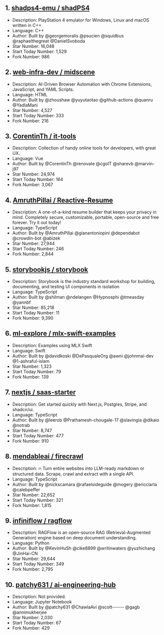 ## 1. [shadps4-emu / shadPS4](https://github.com/shadps4-emu/shadPS4)
- Description: PlayStation 4 emulator for Windows, Linux and macOS written in C++
- Language: C++
- Author: Built by @georgemoralis @psucien @squidbus @raphaelthegreat @DanielSvoboda
- Star Number: 16,048
- Start Today Number: 1,529
- Fork Number: 986

## 2. [web-infra-dev / midscene](https://github.com/web-infra-dev/midscene)
- Description: AI-Driven Browser Automation with Chrome Extensions, JavaScript, and YAML Scripts.
- Language: HTML
- Author: Built by @zhoushaw @yuyutaotao @github-actions @quanru @YadlaMani
- Star Number: 4,527
- Start Today Number: 333
- Fork Number: 216

## 3. [CorentinTh / it-tools](https://github.com/CorentinTh/it-tools)
- Description: Collection of handy online tools for developers, with great UX.
- Language: Vue
- Author: Built by @CorentinTh @renovate @cgoIT @sharevb @marvin-j97
- Star Number: 24,974
- Start Today Number: 164
- Fork Number: 3,067

## 4. [AmruthPillai / Reactive-Resume](https://github.com/AmruthPillai/Reactive-Resume)
- Description: A one-of-a-kind resume builder that keeps your privacy in mind. Completely secure, customizable, portable, open-source and free forever. Try it out today!
- Language: TypeScript
- Author: Built by @AmruthPillai @gianantoniopini @dependabot @crowdin-bot @abizek
- Star Number: 27,944
- Start Today Number: 246
- Fork Number: 2,844

## 5. [storybookjs / storybook](https://github.com/storybookjs/storybook)
- Description: Storybook is the industry standard workshop for building, documenting, and testing UI components in isolation
- Language: TypeScript
- Author: Built by @shilman @ndelangen @Hypnosphi @tmeasday @yannbf
- Star Number: 85,218
- Start Today Number: 11
- Fork Number: 9,390

## 6. [ml-explore / mlx-swift-examples](https://github.com/ml-explore/mlx-swift-examples)
- Description: Examples using MLX Swift
- Language: Swift
- Author: Built by @davidkoski @DePasqualeOrg @awni @johnmai-dev @1-ashraful-islam
- Star Number: 1,323
- Start Today Number: 79
- Fork Number: 139

## 7. [nextjs / saas-starter](https://github.com/nextjs/saas-starter)
- Description: Get started quickly with Next.js, Postgres, Stripe, and shadcn/ui.
- Language: TypeScript
- Author: Built by @leerob @Prathamesh-chougale-17 @slavingia @dikaio @notrab
- Star Number: 8,747
- Start Today Number: 477
- Fork Number: 910

## 8. [mendableai / firecrawl](https://github.com/mendableai/firecrawl)
- Description: 🔥 Turn entire websites into LLM-ready markdown or structured data. Scrape, crawl and extract with a single API.
- Language: TypeScript
- Author: Built by @nickscamara @rafaelsideguide @mogery @ericciarla @calebpeffer
- Star Number: 22,652
- Start Today Number: 321
- Fork Number: 1,815

## 9. [infiniflow / ragflow](https://github.com/infiniflow/ragflow)
- Description: RAGFlow is an open-source RAG (Retrieval-Augmented Generation) engine based on deep document understanding.
- Language: Python
- Author: Built by @KevinHuSh @cike8899 @writinwaters @yuzhichang @JinHai-CN
- Star Number: 29,644
- Start Today Number: 349
- Fork Number: 2,795

## 10. [patchy631 / ai-engineering-hub](https://github.com/patchy631/ai-engineering-hub)
- Description: Not provided.
- Language: Jupyter Notebook
- Author: Built by @patchy631 @ChawlaAvi @scott------ @gagb @annimukherjee
- Star Number: 2,030
- Start Today Number: 67
- Fork Number: 429